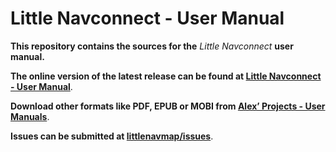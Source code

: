 # Little Navconnect - User Manual

**This repository contains the sources for the**  _Little Navconnect_ **user manual.**

**The online version of the latest release can be found at
[Little Navconnect - User Manual](https://www.littlenavmap.org/manuals/littlenavconnect/release/latest/en/)**.

**Download other formats like PDF, EPUB or MOBI from [Alex’ Projects - User Manuals](https://albar965.github.io/manuals.html)**.

**Issues can be submitted at [littlenavmap/issues](https://github.com/albar965/littlenavmap/issues)**.
